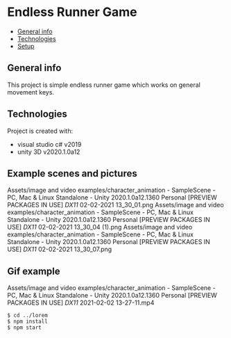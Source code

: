 # Endless Runner Game 
* [General info](#general-info)
* [Technologies](#technologies)
* [Setup](#setup)

## General info
This project is simple endless runner game which works on general movement keys.
	
## Technologies
Project is created with:
* visual studio c# v2019
* unity 3D v2020.1.0a12
	
## Example scenes and pictures 
Assets/image and video examples/character_animation - SampleScene - PC, Mac & Linux Standalone - Unity 2020.1.0a12.1360 Personal [PREVIEW PACKAGES IN USE] _DX11_ 02-02-2021 13_30_01.png
Assets/image and video examples/character_animation - SampleScene - PC, Mac & Linux Standalone - Unity 2020.1.0a12.1360 Personal [PREVIEW PACKAGES IN USE] _DX11_ 02-02-2021 13_30_04 (1).png
Assets/image and video examples/character_animation - SampleScene - PC, Mac & Linux Standalone - Unity 2020.1.0a12.1360 Personal [PREVIEW PACKAGES IN USE] _DX11_ 02-02-2021 13_30_07.png

## Gif example
Assets/image and video examples/character_animation - SampleScene - PC, Mac & Linux Standalone - Unity 2020.1.0a12.1360 Personal [PREVIEW PACKAGES IN USE] _DX11_ 2021-02-02 13-27-11.mp4
```
$ cd ../lorem
$ npm install
$ npm start
```
 
